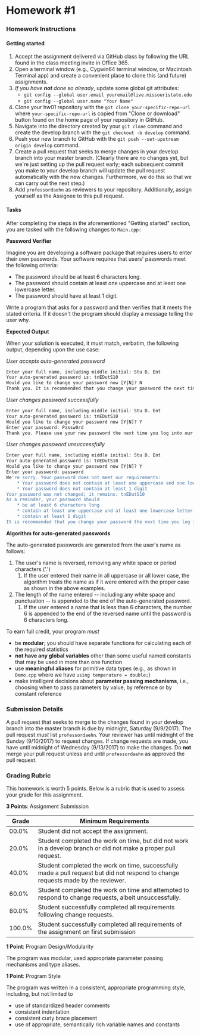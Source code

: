 # Homework \#1

### Homework Instructions

#### Getting started

1. Accept the assignment delivered via GitHub class by following the URL found in the class meeting invite in Office 365.
1. Open a terminal window (e.g., Cygwin64 terminal window, or Macintosh Terminal app) and create a convenient place to clone this (and future) assignments.
1. _If you have **not** done so already_, update some global git attributes:
    * `git config --global user.email youremail@live.missouristate.edu`
    * `git config --global user.name "Your Name"`
1. Clone your hw01 repository with the `git clone your-specific-repo-url` where `your-specific-repo-url` is copied from "Clone or download" button found on the home page of your repository in GitHub.
1. Navigate into the directory created by your `git clone` command and create the develop branch with the `git checkout -b develop` command.
1. Push your new branch to GitHub with the `git push --set-upstream origin develop` command.
1. Create a pull request that seeks to merge changes in your develop branch into your master branch. (Clearly there are no changes yet, but we're just setting up the pull request early; each subsequent commit you make to your develop branch will update the pull request automatically with the new changes. Furthermore, we do this so that we can carry out the next step.)
1. Add `professordaehn` as reviewers to your repository. Additionally, assign yourself as the Assignee to this pull request.

#### Tasks

After completing the steps in the aforementioned "Getting started" section, you are tasked with the following changes to `Main.cpp:`

**Password Verifier**

Imagine you are developing a software package that requires users to enter their own passwords. Your software requires that users' passwords meet the following criteria:

* The password should be at least 6 characters long.
* The password should contain at least one uppercase and at least one lowercase letter.
* The password should have at least 1 digit.

Write a program that asks for a password and then verifies that it meets the stated criteria. If it doesn't the program should display a message telling the user why.

**Expected Output**

When your solution is executed, it must match, verbatim, the following output, depending upon the use case:

_User accepts auto-generated password_

```bash
Enter your full name, including middle initial: Stu D. Ent
Your auto-generated password is: tnEDutS10
Would you like to change your password now [Y|N]? N
Thank you. It is recommended that you change your password the next time you log into our system.
```

_User changes password successfully_

```bash
Enter your full name, including middle initial: Stu D. Ent
Your auto-generated password is: tnEDutS10
Would you like to change your password now [Y|N]? Y
Enter your password: Passw0rd
Thank you. Please use your new password the next time you log into our system.
```

_User changes password unsuccessfully_

```bash
Enter your full name, including middle initial: Stu D. Ent
Your auto-generated password is: tnEDutS10
Would you like to change your password now [Y|N]? Y
Enter your password: password
We're sorry. Your password does not meet our requirements:
    * Your password does not contain at least one uppercase and one lowercase letter
    * Your password does not contain at least 1 digit
Your password was not changed; it remains: tnEDutS10
As a reminder, your password should
    * be at least 6 characters long
    * contain at least one uppercase and at least one lowercase letter
    * contain at least 1 digit
It is recommended that you change your password the next time you log into our system.
```

**Algorithm for auto-generated passwords**

The auto-generated passwords are generated from the user's name as follows:

1. The user's name is reversed, removing any white space or period characters ('.')
    1. If the user entered their name in all uppercase or all lower case, the algorithm treats the name as if it were entered with the proper case as shown in the above examples.
1. The length of the name entered -- including any white space and punctuation -- is appended to the end of the auto-generated password.
    1. If the user entered a name that is less than 6 characters, the number 6 is appended to the end of the reversed name until the password is 6 characters long.
    
To earn full credit, your program _must_

* be **modular**; you should have separate functions for calculating each of the required statistics
* **not have any global variables** other than some useful named constants that may be used in more than one function
* use **meaningful aliases** for primitive data types (e.g., as shown in `Demo.cpp` where we have `using temperature = double;`)
* make intelligent decisions about **parameter passing mechanisms**, i.e., choosing when to pass parameters by value, by reference or by constant reference

### Submission Details

A pull request that seeks to merge to the changes found in your develop branch into the master branch is due by midnight, Saturday (9/9/2017). The pull request _must_ list `professordaehn`. Your reviewer has until midnight of the Sunday (9/10/2017) to request changes. If change requests are made, you have until midnight of Wednesday (9/13/2017) to make the changes. Do **not** merge your pull request unless and until `professordaehn` as approved the pull request.

### Grading Rubric

This homework is worth 5 points. Below is a rubric that is used to assess your grade for this assignment.

**3 Points**: Assignment Submission

Grade  | Minimum Requirements
-------|---------------------
 00.0% | Student did not accept the assignment.
 20.0% | Student completed the work on time, but did not work in a develop branch or did not make a proper pull request.
 40.0% | Student completed the work on time, successfully made a pull request but did not respond to change requests made by the reviewer.
 60.0% | Student completed the work on time and attempted to respond to change requests, albeit unsuccessfully.
 80.0% | Student successfully completed all requirements following change requests.
100.0% | Student successfully completed all requirements of the assignment on first submission

**1 Point**: Program Design/Modularity

The program was modular, used appropriate parameter passing mechanisms and type aliases.

**1 Point**: Program Style

The program was written in a consistent, appropriate programming style, including, but not limited to

* use of standardized header comments
* consistent indentation
* consistent curly brace placement
* use of appropriate, semantically rich variable names and constants